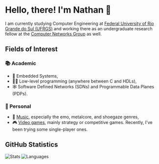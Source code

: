 # Hello, there! I'm Nathan 👋

I am currently studying Computer Engineering at [Federal University of Rio Grande do Sul (UFRGS)](http://www.ufrgs.br/ufrgs/inicial) and working there as an undergraduate research fellow at the [Computer Networks Group](http://networks.inf.ufrgs.br/?fbclid=IwZXh0bgNhZW0CMTAAAR0mNlclb9TGQ_ZpfvlRPaIl3thQ_-r_8Nk_G6amGHs0hieMJMZMb-IqGrw_aem_Ab7qr0fjRkENtH2TXYXKeNbno-57r95n9lIeO6QUyV0JfyFkoOm-MrxbaratDbziTTBOC6Wj-U200N5El_8aLuQm) as well.

## Fields of Interest

### 📚 Academic

- 📱 Embedded Systems,
- 👨‍💻 Low-level programming (anywhere between C and HDLs),
- 🕸️ Software Defined Networks (SDNs) and Programmable Data Planes (PDPs).

### 🏡 Personal

- 🎸 [Music](https://www.last.fm/pt/user/leprann), especially the emo, metalcore, and shoegaze genres,
- 🎮 [Video games](https://steamcommunity.com/id/fazomeupaudetrampolim/), mainly strategy or competitive games. Recently, I've been trying some single-player ones.

## GitHub Statistics
![Stats](https://github-profile-summary-cards.vercel.app/api/cards/profile-details?username=naguimaraes&theme=dark) ![Languages](https://github-readme-stats.vercel.app/api/top-langs/?username=naguimaraes&theme=dark)

<!-- 
    Commented out for now, as it's not working properly

    ![Years Badge](https://badges.pufler.dev/years/naguimaraes) ![Visits Badge](https://badges.pufler.dev/visits/naguimaraes/naguimaraes) ![Updated Badge](https://badges.pufler.dev/updated/naguimaraes/naguimaraes) ![Commits Badge](https://badges.pufler.dev/commits/yearly/naguimaraes)

    ![Last Stars Display](https://badges.pufler.dev/last-stars/naguimaraes?count=3&padding=15&perRow=3) 
-->

